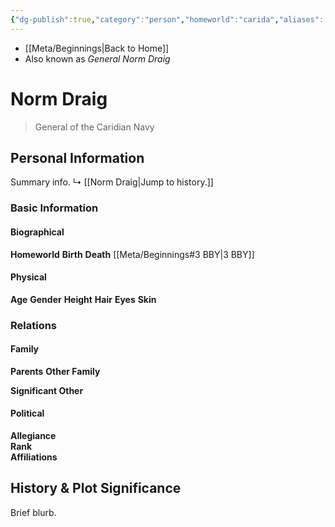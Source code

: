 ```yaml
---
{"dg-publish":true,"category":"person","homeworld":"carida","aliases":[],"tags":["rebelalliance","general","unfinished"],"permalink":"/norm-draig/","dgHomeLink":false,"dgPassFrontmatter":true}
---
```


- [[Meta/Beginnings|Back to Home]]
- Also known as *General Norm Draig*

# Norm Draig
>General of the Caridian Navy

## Personal Information
Summary info.
↳ [[Norm Draig|Jump to history.]]

### Basic Information

#### Biographical
**Homeworld** 
**Birth** 
**Death** [[Meta/Beginnings#3 BBY|3 BBY]]

#### Physical
**Age** 
**Gender** 
**Height** 
**Hair** 
**Eyes** 
**Skin** 

### Relations

#### Family
**Parents** 
**Other Family**

**Significant Other** 

#### Political
**Allegiance**  
**Rank**  
**Affiliations**  

## History & Plot Significance
Brief blurb.